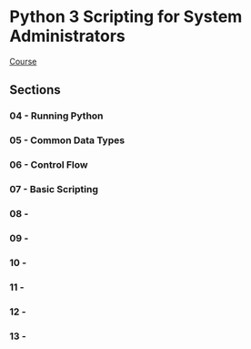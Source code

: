 # Python 3 Scripting for System Administrators
[Course](https://learn.acloud.guru/course/167515da-d23b-49e6-9919-4d0c23e7fc1c/dashboard)

## Sections

### 04 - Running Python
### 05 - Common Data Types 
### 06 - Control Flow 
### 07 - Basic Scripting 
### 08 - 
### 09 - 
### 10 - 
### 11 - 
### 12 - 
### 13 - 


